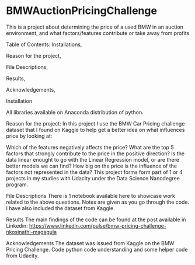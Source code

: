 # BMWAuctionPricingChallenge
This is a project about determining the price of a used BMW in an auction environment, and what factors/features contribute or take away from profits 

Table of Contents:
Installations,

Reason for the project,

File Descriptions,

Results,

Acknowledgements,

Installation

All libraries available on Anaconda distribution of python.

Reason for the project:
In this project I use the BMW Car Pricing challenge dataset that I found on Kaggle to help get a better idea on what influences price by looking at:

Which of the features negatively affects the price?
What are the top 5 factors that strongly contribute to the price in the positive direction?
Is the data linear enought to go with the Linear Regression model, or are there better models we can find?
How big on the price is the influence of the factors not represented in the data?
This project forms form part of 1 or 4 projects in my studies with Udacity under the Data Science Nanodegree program.


File Descriptions
There is 1 notebook available here to showcase work related to the above questions.
Notes are given as you go through the code.
I have also included the dataset from Kaggle.

Results
The main findings of the code can be found at the post available in Linkedin: https://www.linkedin.com/pulse/bmw-pricing-challenge-nkosinathi-magagula

Acknowledgements
The dataset was issued from Kaggle on the BMW Pricing Challenge.
Code python code understanding and some helper code from Udacity.
